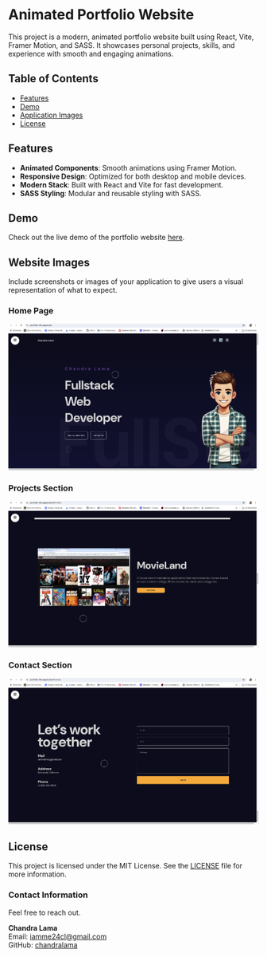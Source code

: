 # Animated Portfolio Website

This project is a modern, animated portfolio website built using React, Vite, Framer Motion, and SASS. It showcases personal projects, skills, and experience with smooth and engaging animations.

## Table of Contents

- [Features](#features)
- [Demo](#demo)
- [Application Images](#application-images)
- [License](#license)

## Features

- **Animated Components**: Smooth animations using Framer Motion.
- **Responsive Design**: Optimized for both desktop and mobile devices.
- **Modern Stack**: Built with React and Vite for fast development.
- **SASS Styling**: Modular and reusable styling with SASS.

## Demo

Check out the live demo of the portfolio website [here](https://portfolio-3fk.pages.dev).

## Website Images

Include screenshots or images of your application to give users a visual representation of what to expect.

### Home Page

![Home Page](public/home.jpg)

### Projects Section

![Projects Section](public/projects.jpg)

### Contact Section

![Contact Section](public/contact.jpg)

## License

This project is licensed under the MIT License. See the [LICENSE](LICENSE) file for more information.

### Contact Information
Feel free to reach out.

**Chandra Lama**  
Email: iamme24cl@gmail.com  
GitHub: [chandralama](https://github.com/chandralama)

